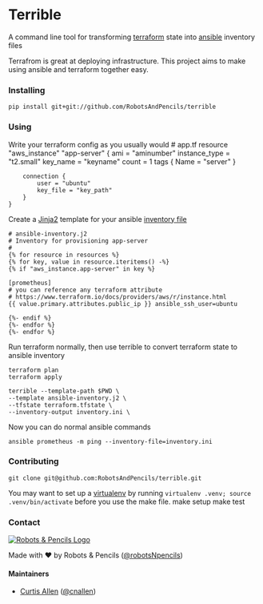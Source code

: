 # Terrible
A command line tool for transforming [terraform](https://terraform.io/) state into [ansible](http://docs.ansible.com/) inventory files

Terrafrom is great at deploying infrastructure. This project aims to make using ansible and terraform together easy.

### Installing

    pip install git+git://github.com/RobotsAndPencils/terrible

### Using
Write your terraform config as you usually would
    # app.tf
    resource "aws_instance" "app-server" {
        ami = "aminumber"
        instance_type = "t2.small"
        key_name = "keyname"
        count = 1
        tags {
            Name = "server"
        }

        connection {
            user = "ubuntu"
            key_file = "key_path"
        }
    }

Create a [Jinja2](http://jinja.pocoo.org/) template for your ansible [inventory file](http://docs.ansible.com/intro_inventory.html)

    # ansible-inventory.j2
    # Inventory for provisioning app-server
    #
    {% for resource in resources %}
    {% for key, value in resource.iteritems() -%}
    {% if "aws_instance.app-server" in key %}

    [prometheus]
    # you can reference any terraform attribute
    # https://www.terraform.io/docs/providers/aws/r/instance.html
    {{ value.primary.attributes.public_ip }} ansible_ssh_user=ubuntu

    {%- endif %}
    {%- endfor %}
    {%- endfor %}

Run terraform normally, then use terrible to convert terraform state to ansible inventory

    terraform plan
    terraform apply

    terrible --template-path $PWD \
    --template ansible-inventory.j2 \
    --tfstate terraform.tfstate \
    --inventory-output inventory.ini \

Now you can do normal ansible commands

    ansible prometheus -m ping --inventory-file=inventory.ini

### Contributing

    git clone git@github.com:RobotsAndPencils/terrible.git
You may want to set up a [virtualenv](https://virtualenv.pypa.io/en/latest/installation.html) by running `virtualenv .venv; source .venv/bin/activate` before you use the make file.
    make setup
    make test

### Contact

[![Robots & Pencils Logo](http://f.cl.ly/items/2W3n1r2R0j2p2b3n3j3c/rnplogo.png)](http://www.robotsandpencils.com)

Made with :heart: by Robots & Pencils ([@robotsNpencils](https://twitter.com/robotsNpencils))

#### Maintainers

- [Curtis Allen](http://github.com/curtisallen) ([@cnallen](https://twitter.com/cnallen))
